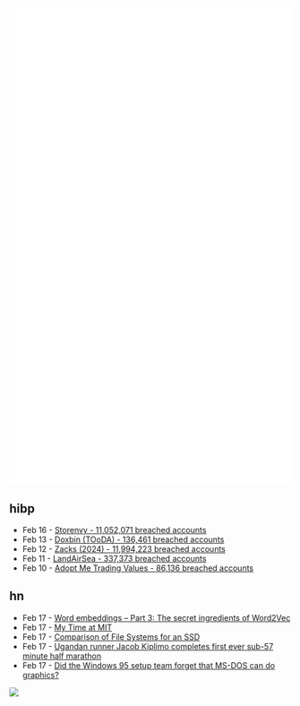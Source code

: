 ![Metrics](https://raw.githubusercontent.com/phixion/phixion/master/metrics.svg)

## hibp

<!--
for https://github.com/phixion/phixion/blob/main/.github/workflows/feeds.yml
-->
<!--START_SECTION:haveibeenpwnd-->
- Feb 16 - [Storenvy - 11,052,071 breached accounts](https://haveibeenpwned.com/PwnedWebsites#Storenvy)
- Feb 13 - [Doxbin (TOoDA) - 136,461 breached accounts](https://haveibeenpwned.com/PwnedWebsites#DoxbinTOoDA)
- Feb 12 - [Zacks (2024) - 11,994,223 breached accounts](https://haveibeenpwned.com/PwnedWebsites#Zacks2024)
- Feb 11 - [LandAirSea - 337,373 breached accounts](https://haveibeenpwned.com/PwnedWebsites#LandAirSea)
- Feb 10 - [Adopt Me Trading Values - 86,136 breached accounts](https://haveibeenpwned.com/PwnedWebsites#AdoptMeTradingValues)
<!--END_SECTION:haveibeenpwnd-->

## hn

<!--
for https://github.com/phixion/phixion/blob/main/.github/workflows/feeds.yml
-->
<!--START_SECTION:hn-->
- Feb 17 - [Word embeddings – Part 3: The secret ingredients of Word2Vec](https://www.ruder.io/secret-word2vec/)
- Feb 17 - [My Time at MIT](http://muratbuffalo.blogspot.com/2025/02/my-time-at-mit.html)
- Feb 17 - [Comparison of File Systems for an SSD](https://www.linux.org/threads/comparison-of-file-systems-for-an-ssd.28780/)
- Feb 17 - [Ugandan runner Jacob Kiplimo completes first ever sub-57 minute half marathon](https://www.cnn.com/2025/02/16/sport/jacob-kiplimo-smashes-half-marathon-record-spt-intl/index.html)
- Feb 17 - [Did the Windows 95 setup team forget that MS-DOS can do graphics?](https://devblogs.microsoft.com/oldnewthing/20250211-00/?p=110862)
<!--END_SECTION:hn-->

<!--
for https://yhype.me
-->
![](https://hit.yhype.me/github/profile?user_id=13013670)
